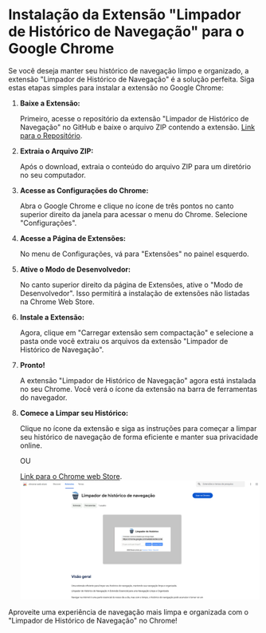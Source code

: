 # Instalação da Extensão "Limpador de Histórico de Navegação" para o Google Chrome

Se você deseja manter seu histórico de navegação limpo e organizado, a extensão "Limpador de Histórico de Navegação" é a solução perfeita. Siga estas etapas simples para instalar a extensão no Google Chrome:

1. **Baixe a Extensão:**

   Primeiro, acesse o repositório da extensão "Limpador de Histórico de Navegação" no GitHub e baixe o arquivo ZIP contendo a extensão. [Link para o Repositório](https://github.com/Gusvioli/extencoes/tree/main/limpador).

2. **Extraia o Arquivo ZIP:**

   Após o download, extraia o conteúdo do arquivo ZIP para um diretório no seu computador.

3. **Acesse as Configurações do Chrome:**

   Abra o Google Chrome e clique no ícone de três pontos no canto superior direito da janela para acessar o menu do Chrome. Selecione "Configurações".

4. **Acesse a Página de Extensões:**

   No menu de Configurações, vá para "Extensões" no painel esquerdo.

5. **Ative o Modo de Desenvolvedor:**

   No canto superior direito da página de Extensões, ative o "Modo de Desenvolvedor". Isso permitirá a instalação de extensões não listadas na Chrome Web Store.

6. **Instale a Extensão:**

   Agora, clique em "Carregar extensão sem compactação" e selecione a pasta onde você extraiu os arquivos da extensão "Limpador de Histórico de Navegação".

7. **Pronto!**

   A extensão "Limpador de Histórico de Navegação" agora está instalada no seu Chrome. Você verá o ícone da extensão na barra de ferramentas do navegador.

8. **Comece a Limpar seu Histórico:**

   Clique no ícone da extensão e siga as instruções para começar a limpar seu histórico de navegação de forma eficiente e manter sua privacidade online.

   OU

   [Link para o Chrome web Store](https://chromewebstore.google.com/detail/ggdnkefdkgbeajeofdbkammnaieojjgm).
   ![Limpador de Histórico de navegação - chrome web store](chrome_we_store_LHN.png)

Aproveite uma experiência de navegação mais limpa e organizada com o "Limpador de Histórico de Navegação" no Chrome!
